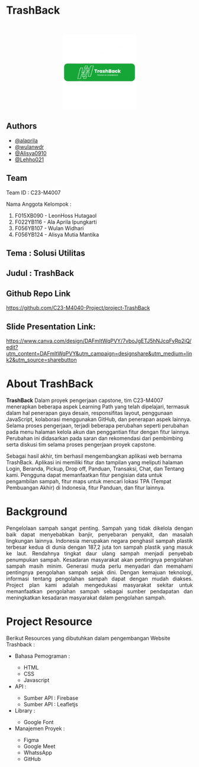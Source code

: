 # TrashBack

<br />
<p align="center">
  <img src="./src/Assets/logo-footer.png" alt="Logo" width="200" height="200">
</p>

## Authors

- [@alaprila](www.linkedin.com/in/alaaprila)
- [@wulanwdr](www.linkedin.com/in/wulan-widhari)
- [@Alisya0910](https://www.linkedin.com/in/alisya-mutia-mantika-92b38a229/)
- [@Lehho021](https://www.linkedin.com/in/leonhtgl/)

## Team

Team ID : C23-M4007

Nama Anggota Kelompok :

<ol>
  <li>F015XB090  - LeonHoss Hutagaol</li>
  <li>F022YB116  - Ala Aprila Ipungkarti</li>
  <li>F056YB107  - Wulan Widhari</li>
  <li>F056YB124  - Alisya Mutia Mantika</li>
</ol>

## Tema : Solusi Utilitas

## Judul : TrashBack

## Github Repo Link

https://github.com/C23-M4040-Project/project-TrashBack

## Slide Presentation Link:

https://www.canva.com/design/DAFmItWqPVY/7vboJgETJ5hNJcqFvRp2iQ/edit?utm_content=DAFmItWqPVY&utm_campaign=designshare&utm_medium=link2&utm_source=sharebutton

# About TrashBack

**TrashBack** Dalam proyek pengerjaan capstone, tim C23-M4007 menerapkan beberapa aspek Learning Path yang telah dipelajari, termasuk dalam hal penerapan gaya desain, responsifitas layout, penggunaan JavaScript, kolaborasi menggunakan GitHub, dan penerapan aspek lainnya. Selama proses pengerjaan, terjadi beberapa perubahan seperti perubahan pada menu halaman kelola akun dan penggantian fitur dengan fitur lainnya. Perubahan ini didasarkan pada saran dan rekomendasi dari pembimbing serta diskusi tim selama proses pengerjaan proyek capstone.

Sebagai hasil akhir, tim berhasil mengembangkan aplikasi web bernama TrashBack. Aplikasi ini memiliki fitur dan tampilan yang meliputi halaman Login, Beranda, Pickup, Drop off, Panduan, Transaksi, Chat, dan Tentang kami. Pengguna dapat memanfaatkan fitur pengisian data untuk pengambilan sampah, fitur maps untuk mencari lokasi TPA (Tempat Pembuangan Akhir) di Indonesia, fitur Panduan, dan fitur lainnya.

# Background

<p align="justify">Pengelolaan sampah sangat penting. Sampah yang tidak dikelola dengan baik dapat menyebabkan banjir, penyebaran penyakit, dan masalah lingkungan lainnya. Indonesia merupakan negara penghasil sampah plastik terbesar kedua di dunia dengan 187,2 juta ton sampah plastik yang masuk ke laut. Rendahnya tingkat daur ulang sampah menjadi penyebab penumpukan sampah. Kesadaran masyarakat akan pentingnya pengolahan sampah masih minim. Generasi muda perlu menyadari dan memahami pentingnya pengolahan sampah sejak dini. Dengan kemajuan teknologi, informasi tentang pengolahan sampah dapat dengan mudah diakses. Project plan kami adalah mengedukasi masyarakat sekitar untuk memanfaatkan pengolahan sampah sebagai sumber pendapatan dan meningkatkan kesadaran masyarakat dalam pengolahan sampah.</p>

# Project Resource

Berikut Resources yang dibutuhkan dalam pengembangan Website Trashback :

<ul>
  <li>Bahasa Pemograman :</li>
    <ul>
      <li>HTML</li>
      <li>CSS</li>
      <li>Javascript</li>
    </ul>
  <li>API :</li>
    <ul>
      <li>Sumber API : Firebase</li>
      <li>Sumber API : Leafletjs</li>
    </ul>
  <li>Library :</li>
    <ul>
      <li>Google Font</li>
    </ul>
  <li>Manajemen Proyek :</li>
    <ul>
      <li>Figma</li>
      <li>Google Meet</li>
      <li>WhatssApp</li>
      <li>GitHub</li>
    </ul>
</ul>
